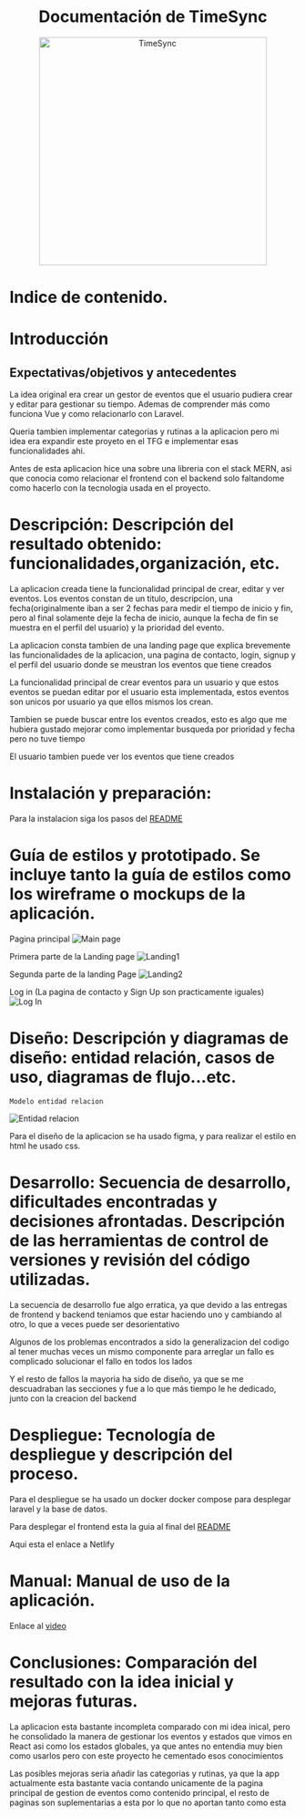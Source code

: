 <h1 align="center">
    Documentación de TimeSync
</h1>

<p align="center"><a target="_blank"><img src="./images/logo.jpeg" width="400" alt="TimeSync"></a></p>

# Indice de contenido.

# Introducción

## Expectativas/objetivos y antecedentes
La idea original era crear un gestor de eventos que el usuario pudiera crear y editar para gestionar su tiempo. Ademas de comprender más como funciona Vue y como relacionarlo con Laravel. 

Queria tambien implementar categorias y rutinas a la aplicacion pero mi idea era expandir este proyeto en el TFG e implementar esas funcionalidades ahi.

Antes de esta aplicacion hice una sobre una libreria con el stack MERN, asi que conocia como relacionar el frontend con el backend solo faltandome como hacerlo con la tecnologia usada en el proyecto.

# Descripción: Descripción del resultado obtenido: funcionalidades,organización, etc.
La aplicacion creada tiene la funcionalidad principal de crear, editar y ver eventos. Los eventos constan de un titulo, descripcion, una fecha(originalmente iban a ser 2 fechas para medir el tiempo de inicio y fin, pero al final solamente deje la fecha de inicio, aunque la fecha de fin se muestra en el perfil del usuario) y la prioridad del evento.

La aplicacion consta tambien de una landing page que explica brevemente las funcionalidades de la aplicacion, una pagina de contacto, login, signup y el perfil del usuario donde se meustran los eventos que tiene creados 

La funcionalidad principal de crear eventos para un usuario y que estos eventos se puedan editar por el usuario esta implementada, estos eventos son unicos por usuario ya que ellos mismos los crean. 

Tambien se puede buscar entre los eventos creados, esto es algo que me hubiera gustado mejorar como implementar busqueda por prioridad y fecha pero no tuve tiempo 

El usuario tambien puede ver los eventos que tiene creados 

# Instalación y preparación: 

   Para la instalacion siga los pasos del [README](./README.md)

# Guía de estilos y prototipado. Se incluye tanto la guía de estilos como los wireframe o mockups de la aplicación.

   Pagina principal
   ![Main page](images/1.png)

   Primera parte de la Landing page 
   ![Landing1](images/2.png)

   Segunda parte de la landing Page 
   ![Landing2 ](images/3.png)

   Log in (La pagina de contacto y Sign Up son practicamente iguales)
   ![Log In](images/4.png)

# Diseño: Descripción y diagramas de diseño: entidad relación, casos de uso, diagramas de flujo...etc.

    Modelo entidad relacion 
   ![Entidad relacion](./image/ER.png)

   Para el diseño de la aplicacion se ha usado figma, y para realizar el estilo en html he usado css.

# Desarrollo: Secuencia de desarrollo, dificultades encontradas y decisiones afrontadas. Descripción de las herramientas de control de versiones y revisión del código utilizadas.

La secuencia de desarrollo fue algo erratica, ya que devido a las entregas de frontend y backend teniamos que estar haciendo uno y cambiando al otro, lo que a veces puede ser desorientativo 

Algunos de los problemas encontrados a sido la generalizacion del codigo al tener muchas veces un mismo componente para arreglar un fallo es complicado solucionar el fallo en todos los lados 

Y el resto de fallos la mayoria ha sido de diseño, ya que se me descuadraban las secciones y fue a lo que más tiempo le he dedicado, junto con la creacion del backend 


# Despliegue: Tecnología de despliegue y descripción del proceso.

Para el despliegue se ha usado un docker docker compose para desplegar laravel y la base de datos.

Para desplegar el frontend esta la guia al final del [README](./README.md)

Aqui esta el enlace a Netlify
# Manual: Manual de uso de la aplicación.

Enlace al [video](https://drive.google.com/file/d/1rLIfENcekfJWhruZmL3X3KzbUWlJBE2M/view?usp=sharing)


# Conclusiones: Comparación del resultado con la idea inicial y mejoras futuras.
La aplicacion esta bastante incompleta comparado con mi idea inical, pero he consolidado la manera de gestionar los eventos y estados que vimos en React asi como los estados globales, ya que antes no entendia muy bien como usarlos pero con este proyecto he cementado esos conocimientos

Las posibles mejoras seria añadir las categorias y rutinas, ya que la app actualmente esta bastante vacia contando unicamente de la pagina principal de gestion de eventos como contenido principal, el resto de paginas son suplementarias a esta por lo que no aportan tanto como esta
